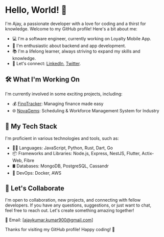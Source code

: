 # Hello, World! 👋

I'm Ajay, a passionate developer with a love for coding and a thirst for knowledge. Welcome to my GitHub profile! Here's a bit about me:

- 💻 I'm a software engineer, currently working on Loyalty Mobile App.
- 🚀 I'm enthusiastic about backend and app development.
- 📚 I'm a lifelong learner, always striving to expand my skills and knowledge.
- 💬 Let's connect: [LinkedIn](https://www.linkedin.com/in/iamcloud), [Twitter](https://twitter.com/iamclouddev).

## 🛠️ What I'm Working On

I'm currently involved in some exciting projects, including:

- 💰 [FinoTracker](https://github.com/iamc1oud/FinoTracker): Managing finance made easy
- 🌐 [NovaGems](https://novage.ms/): Scheduling & Workforce Management System for Industry

## 🔧 My Tech Stack

I'm proficient in various technologies and tools, such as:

- 👨‍💻 Languages: JavaScript, Python, Rust, Dart, Go
- 📦 Frameworks and Libraries: Node.js, Express, NestJS, Flutter, Actix-Web, Fibre
- 🛢️ Databases: MongoDB, PostgreSQL, Cassandr
- 🚀 DevOps: Docker, AWS

## 🤝 Let's Collaborate

I'm open to collaboration, new projects, and connecting with fellow developers. If you have any questions, suggestions, or just want to chat, feel free to reach out. Let's create something amazing together!

📧 Email: [ajaykumar.kumar900@gmail.com]

Thanks for visiting my GitHub profile! Happy coding! 🚀
